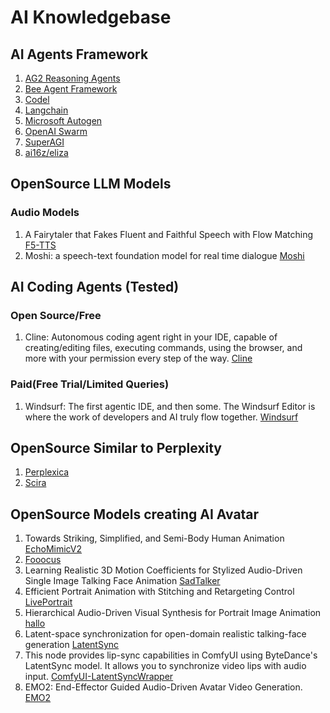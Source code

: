 # AI Knowledgebase

## AI Agents Framework

1. [AG2 Reasoning Agents](https://ag2ai.github.io/ag2/blog/2024/12/02/ReasoningAgent2/)
2. [Bee Agent Framework](https://github.com/i-am-bee/bee-agent-framework)
3. [Codel](https://github.com/semanser/codel)
4. [Langchain](https://python.langchain.com/v0.1/docs/modules/agents/)
5. [Microsoft Autogen](https://microsoft.github.io/autogen/0.2/)
6. [OpenAI Swarm](https://github.com/openai/swarm)
7. [SuperAGI](https://github.com/TransformerOptimus/SuperAGI)
8. [ai16z/eliza](https://ai16z.github.io/eliza/)

## OpenSource LLM Models
### Audio Models
1. A Fairytaler that Fakes Fluent and Faithful Speech with Flow Matching [F5-TTS](https://github.com/SWivid/F5-TTS)
2. Moshi: a speech-text foundation model for real time dialogue [Moshi](https://github.com/kyutai-labs/moshi)

## AI Coding Agents (Tested)
### Open Source/Free
1. Cline: Autonomous coding agent right in your IDE, capable of creating/editing files, executing commands, using the browser, and more with your permission every step of the way. [Cline](https://github.com/cline/cline)

### Paid(Free Trial/Limited Queries)
1. Windsurf: The first agentic IDE, and then some. The Windsurf Editor is where the work of developers and AI truly flow together. [Windsurf](https://codeium.com/windsurf)

## OpenSource Similar to Perplexity 
1. [Perplexica](https://github.com/ItzCrazyKns/Perplexica)
2. [Scira](https://github.com/zaidmukaddam/scira)

## OpenSource Models creating AI Avatar
1. Towards Striking, Simplified, and Semi-Body Human Animation [EchoMimicV2](https://github.com/antgroup/echomimic_v2)
2. [Fooocus](https://github.com/lllyasviel/Fooocus)
3. Learning Realistic 3D Motion Coefficients for Stylized Audio-Driven Single Image Talking Face Animation [SadTalker](https://github.com/OpenTalker/SadTalker)
4. Efficient Portrait Animation with Stitching and Retargeting Control
 [LivePortrait](https://github.com/KwaiVGI/LivePortrait)
5. Hierarchical Audio-Driven Visual Synthesis for Portrait Image Animation [hallo](https://github.com/fudan-generative-vision/hallo)
6. Latent-space synchronization for open-domain realistic talking-face generation [LatentSync](https://github.com/bytedance/LatentSync)
7. This node provides lip-sync capabilities in ComfyUI using ByteDance's LatentSync model. It allows you to synchronize video lips with audio input. [ComfyUI-LatentSyncWrapper](https://github.com/ShmuelRonen/ComfyUI-LatentSyncWrapper)
8. EMO2: End-Effector Guided Audio-Driven Avatar Video Generation. [EMO2](https://humanaigc.github.io/emote-portrait-alive-2/)
